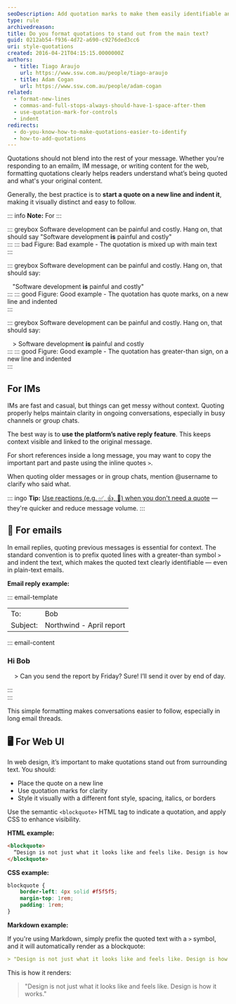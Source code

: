 ```yaml
---
seoDescription: Add quotation marks to make them easily identifiable and improve readability by starting a new line with indentation.
type: rule
archivedreason:
title: Do you format quotations to stand out from the main text?
guid: 0212ab54-f936-4d72-a690-c9276ded3cc6
uri: style-quotations
created: 2016-04-21T04:15:15.0000000Z
authors:
  - title: Tiago Araujo
    url: https://www.ssw.com.au/people/tiago-araujo
  - title: Adam Cogan
    url: https://www.ssw.com.au/people/adam-cogan
related:
  - format-new-lines
  - commas-and-full-stops-always-should-have-1-space-after-them
  - use-quotation-mark-for-controls
  - indent
redirects:
  - do-you-know-how-to-make-quotations-easier-to-identify
  - how-to-add-quotations
---
```


Quotations should not blend into the rest of your message. Whether you're responding to an emailm, IM message, or writing content for the web, formatting quotations clearly helps readers understand what’s being quoted and what's your original content.

<!--endintro-->

Generally, the best practice is to **start a quote on a new line and indent it**, making it visually distinct and easy to follow.

::: info
**Note:** For 
:::

::: greybox
Software development can be painful and costly. Hang on, that should say "Software development **is** painful and costly"  
:::
::: bad
Figure: Bad example - The quotation is mixed up with main text  
:::

::: greybox
Software development can be painful and costly. Hang on, that should say:

&nbsp;&nbsp;&nbsp;"Software development **is** painful and costly"  
:::
::: good
Figure: Good example - The quotation has quote marks, on a new line and indented  
:::

::: greybox
Software development can be painful and costly. Hang on, that should say:

&nbsp;&nbsp;&nbsp;> Software development **is** painful and costly  
:::
::: good
Figure: Good example - The quotation has greater-than sign, on a new line and indented  
:::

## For IMs

IMs are fast and casual, but things can get messy without context. Quoting properly helps maintain clarity in ongoing conversations, especially in busy channels or group chats.

The best way is to **use the platform’s native reply feature**. This keeps context visible and linked to the original message.

For short references inside a long message, you may want to copy the important part and paste using the inline quotes `>`.

When quoting older messages or in group chats, mention @username to clarify who said what.

::: ingo
**Tip:** [Use reactions (e.g. ✅, 👍, 👀) when you don't need a quote](/easy-questions/#ask-for-reactions-for-multiple-options) — they're quicker and reduce message volume.
:::

## 📧 For emails

In email replies, quoting previous messages is essential for context. The standard convention is to prefix quoted lines with a greater-than symbol `>` and indent the text, which makes the quoted text clearly identifiable — even in plain-text emails.

**Email reply example:**

::: email-template  

| | |
| -------- | --- |
| To: | Bob |
| Subject: | Northwind - April report |  
::: email-content

### Hi Bob

&nbsp;&nbsp;&nbsp; > Can you send the report by Friday?
Sure! I’ll send it over by end of day.

:::  
:::  

This simple formatting makes conversations easier to follow, especially in long email threads.

## 🖥️ For Web UI

In web design, it’s important to make quotations stand out from surrounding text. You should:

* Place the quote on a new line
* Use quotation marks for clarity
* Style it visually with a different font style, spacing, italics, or borders

Use the semantic `<blockquote>` HTML tag to indicate a quotation, and apply CSS to enhance visibility.

**HTML example:**

```html
<blockquote>
  “Design is not just what it looks like and feels like. Design is how it works.” – Steve Jobs
</blockquote>
```

**CSS example:**

```css
blockquote {
    border-left: 4px solid #f5f5f5;
    margin-top: 1rem;
    padding: 1rem;
}
```

**Markdown example:**

If you're using Markdown, simply prefix the quoted text with a `>` symbol, and it will automatically render as a blockquote:

```md
> "Design is not just what it looks like and feels like. Design is how it works."
```

This is how it renders:

> "Design is not just what it looks like and feels like. Design is how it works."
